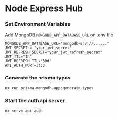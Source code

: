 # Node Express Hub

### Set Environment Variables
Add MongoDB `MONGODB_APP_DATABASE_URL` on .env file

```
MONGODB_APP_DATABASE_URL="mongodb+srv://......"
JWT_SECRET = "your_jwt_secret"
JWT_REFRESH_SECRET="your_jwt_refresh_secret"
JWT_TTL="1h"
JWT_REFRESH_TTL="30d"
API_AUTH_PORT=3333
```

### Generate the prisma types
```
nx run prisma-mongodb-app:generate-types
```

### Start the auth api server
```
nx serve api-auth
```
